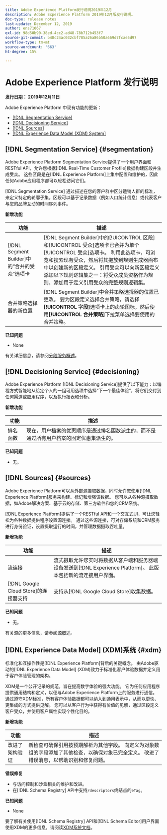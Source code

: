```yaml
---
title: Adobe Experience Platform发行说明2019年12月
description: Adobe Experience Platform 2019年12月版发行说明。
doc-type: release notes
last-update: December 12, 2019
author: ens71067
exl-id: 98d50b90-38ed-4cc2-ad48-78b712b453f7
source-git-commit: b48c24ac032cbf785a26a86b50a669d7fcae5d97
workflow-type: tm+mt
source-wordcount: '663'
ht-degree: 15%

---
```


# Adobe Experience Platform 发行说明

**发行日期： 2019年12月11日**

Adobe Experience Platform 中现有功能的更新：

* [[!DNL Segmentation Service]](#segmentation)
* [[!DNL Decisioning Service]](#decisioning)
* [[!DNL Sources]](#sources)
* [[!DNL Experience Data Model (XDM) System]](#xdm)

## [!DNL Segmentation Service] {#segmentation}

Adobe Experience Platform Segmentation Service提供了一个用户界面和RESTful API，允许您根据[!DNL Real-Time Customer Profile]数据构建区段并生成受众。 这些区段是在[!DNL Experience Platform]上集中配置和维护的，因此任何Adobe应用程序都可以轻松访问它们。

[!DNL Segmentation Service] 通过描述在您的客户群中区分适销人群的标准，来定义特定的轮廓子集。区段可以基于记录数据（例如人口统计信息）或代表客户与您的品牌互动的时间序列事件。

**新增功能**

| 功能 | 描述 |
|--- | ---|
| [!DNL Segment Builder]中的“合并的受众”选项卡 | [!DNL Segment Builder]中的[!UICONTROL 区段]和[!UICONTROL 受众]选项卡已合并为单个[!UICONTROL 受众]选项卡。 利用此选项卡，可浏览和搜索现有受众，然后将其拖放到规则生成器画布中以创建新的区段定义。 引用受众可以向新区段定义添加以下规则逻辑集之一：将受众成员资格作为规则，添加用于定义引用受众的完整规则逻辑集。 |
| 合并策略选择器的新位置 | [!DNL Segment Builder]中合并策略选择器的位置已更改。 要为区段定义选择合并策略，请选择&#x200B;**[!UICONTROL 字段]**&#x200B;选项卡上的齿轮图标，然后使用&#x200B;**[!UICONTROL 合并策略]**&#x200B;下拉菜单选择要使用的合并策略。 |

**已知问题**

* None

有关详细信息，请参阅[分段服务概述](../../segmentation/home.md)。

## [!DNL Decisioning Service] {#decisioning}

Adobe Experience Platform [!DNL Decisioning Service]提供了以下能力：以编程方式智能地从给定个人的一组可用选项中选择“下一个最佳体验”，将它们交付到任何渠道或应用程序，以及执行报表和分析。

**新增功能**

| 功能 | 描述 |
| -----------| ---------- |
| 排名函数 | 现在，用户档案的优惠顺序是通过排名函数派生的，而不是通过所有用户档案的固定优惠集派生的。 |

**已知问题**

* 无。

## [!DNL Sources] {#sources}

Adobe Experience Platform可以从外部源摄取数据，同时允许您使用[!DNL Experience Platform]服务来构建、标记和增强该数据。 您可以从各种源摄取数据，如Adobe解决方案、基于云的存储、第三方软件和您的CRM系统。

[!DNL Experience Platform]提供了一个RESTful API和一个交互式UI，可让您轻松为各种数据提供程序设置源连接。 通过这些源连接，可对存储系统和CRM服务进行身份验证，设置摄取运行的时间，并管理数据摄取吞吐量。

**新增功能**

| 功能 | 描述 |
| ---------- | ------------ |
| 流连接 | 流式摄取允许您实时将数据从客户端和服务器端设备发送到[!DNL Experience Platform]。 此版本包括新的流连接用户界面。 |
| [!DNL Google Cloud Store]的连接器支持 | 支持从[!DNL Google Cloud Store]收集数据。 |

**已知问题**

* 无。

有关源的更多信息，请参阅[源概述](../../sources/home.md)。

## [!DNL Experience Data Model] (XDM)系统 {#xdm}

标准化和互操作性是[!DNL Experience Platform]背后的关键概念。 由Adobe驱动的[!DNL Experience Data Model] (XDM)致力于标准化客户体验数据并定义用于客户体验管理的架构。

XDM是一个公开记录的规范，旨在提高数字体验的强大功能。 它为任何应用程序提供通用结构和定义，以便与Adobe Experience Platform上的服务进行通信。 通过遵守XDM标准，所有客户体验数据都可以纳入到通用表示中，从而以更快、更集成的方式提供见解。 您可以从客户行为中获得有价值的见解，通过区段定义客户受众，并使用客户属性实现个性化目的。

**新增功能**

| 功能 | 描述 |
|--- | ---|
| 改进了架构验证 | 新检查可确保引用按预期解析为其他字段。 向定义为对象数组的字段添加了其他检查，以确保对象已完全定义。 改进了错误消息，以帮助识别和修复问题。 |

**错误修复**

* 与访问控制和沙盒相关的维护和改进。
* 在[!DNL Schema Registry] API中支持`/descriptors`终结点的`eTag`。

**已知问题**

* None

要了解有关使用[!DNL Schema Registry] API和[!DNL Schema Editor]用户界面使用XDM的更多信息，请阅读[XDM系统文档](../../xdm/home.md)。
